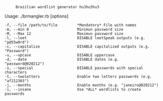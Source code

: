    
         Brazilian wordlist generator hu3hu3hu3       
         
Usage: ./brmangler.rb [options]

    -f, --file /path/to/file         *Mandatory* File with names
    -m, --min 8                      Minimun password size
    -M, --Max 12                     Maximun password size
    -l, --leet                       DISABLE leetSpeak outputs (e.g. "p@55w0rd")
    -c, --capitalize                 DISABLE capitalized outputs (e.g. "Password")
    -u, --upcase                     DISABLE uppercase
    -d, --date                       DISABLE dates (e.g. "password@020212")
    -s, --special                    DISABLE passwords with special characters
    -t, --twoletters                 Enable two letters passwords (e.g. "af212303")
    -j, --months                     Enable months (e.g. "janeiro@020212")
    -i, --insane                     Use *ALL* wordlists to create passwords

